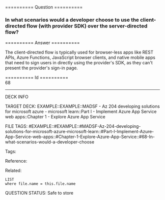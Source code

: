 ========== Question ==========  

### In what scenarios would a developer choose to use the client-directed flow (with provider SDK) over the server-directed flow?  

========== Answer ==========  

The client-directed flow is typically used for browser-less apps like REST APIs,
Azure Functions, JavaScript browser clients, and native mobile apps that need to
sign users in directly using the provider's SDK, as they can't present the
provider's sign-in page.

========== Id ==========  
68

---

DECK INFO

TARGET DECK: EXAMPLE::EXAMPLE::MADSF - Az 204 developing solutions for microsoft azure - microsoft learn::Part I - Implement Azure App Service web apps::Chapter 1 - Explore Azure App Service

FILE TAGS: #EXAMPLE::#EXAMPLE::#MADSF-Az-204-developing-solutions-for-microsoft-azure-microsoft-learn::#Part-I-Implement-Azure-App-Service-web-apps::#Chapter-1-Explore-Azure-App-Service::#68-In-what-scenarios-would-a-developer-choose

Tags:

Reference:

Related:

```dataview
LIST
where file.name = this.file.name
```
QUESTION STATUS: Safe to store
